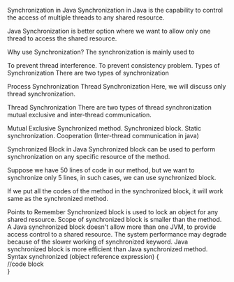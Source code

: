 
Synchronization in Java
Synchronization in Java is the capability to control the access of multiple threads to any shared resource.

Java Synchronization is better option where we want to allow only one thread to access the shared resource.

Why use Synchronization?
The synchronization is mainly used to

To prevent thread interference.
To prevent consistency problem.
Types of Synchronization
There are two types of synchronization

Process Synchronization
Thread Synchronization
Here, we will discuss only thread synchronization.

Thread Synchronization
There are two types of thread synchronization mutual exclusive and inter-thread communication.

Mutual Exclusive
Synchronized method.
Synchronized block.
Static synchronization.
Cooperation (Inter-thread communication in java)




Synchronized Block in Java
Synchronized block can be used to perform synchronization on any specific resource of the method.

Suppose we have 50 lines of code in our method, but we want to synchronize only 5 lines, in such cases, we can use synchronized block.

If we put all the codes of the method in the synchronized block, it will work same as the synchronized method.

Points to Remember
Synchronized block is used to lock an object for any shared resource.
Scope of synchronized block is smaller than the method.
A Java synchronized block doesn't allow more than one JVM, to provide access control to a shared resource.
The system performance may degrade because of the slower working of synchronized keyword.
Java synchronized block is more efficient than Java synchronized method.
Syntax
synchronized (object reference expression) {     
  //code block     
}    